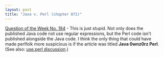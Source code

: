 ```yaml
---
layout: post
title: "Java v. Perl (chapter 871)"
---
```




<a href="http://developer.java.sun.com/developer/qow/archive/184/index.jsp">Question of the Week No. 184</a> - This is just stupid. Not only does the published Java code not use regular expressions, but the Perl code isn't published alongside the Java code. I think the only thing that could have made perlfolk more suspicious is if the article was titled <b>Java 0wnz0rz Perl</b>. (See also: <a href="http://use.perl.org/article.pl?sid=02/09/16/1448246">use.perl discussion</a>.)


